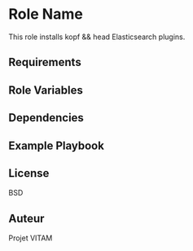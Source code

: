 Role Name
=========

This role installs kopf && head Elasticsearch plugins.

Requirements
------------


Role Variables
--------------


Dependencies
------------


Example Playbook
----------------


License
-------

BSD

Auteur
------

Projet VITAM